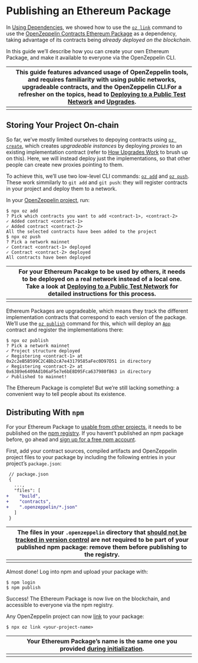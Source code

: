 # Publishing an Ethereum Package

In [Using Dependencies](https://docs.openzeppelin.com/cli/2.7/dependencies), we showed how to use the [`oz link`](https://docs.openzeppelin.com/cli/2.7/commands#link) command to use the [OpenZeppelin Contracts Ethereum Package](https://github.com/OpenZeppelin/openzeppelin-contracts-ethereum-package) as a dependency, taking advantage of its contracts being *already deployed on the blockchain*.

In this guide we’ll describe how you can create your own Ethereum Package, and make it available to everyone via the OpenZeppelin CLI.

|      | This guide features advanced usage of OpenZeppelin tools, and requires familiarity with using public networks, upgradeable contracts, and the OpenZeppelin CLI.For a refresher on the topics, head to [Deploying to a Public Test Network](https://docs.openzeppelin.com/cli/2.7/publishing-ethereum-package#learn::public-staging.adoc) and [Upgrades](https://docs.openzeppelin.com/cli/2.7/publishing-ethereum-package#learn::on-upgrades.adoc). |
| ---- | ------------------------------------------------------------ |
|      |                                                              |

## Storing Your Project On-chain

So far, we’ve mostly limited ourselves to depoying contracts using [`oz create`](https://docs.openzeppelin.com/cli/2.7/commands#create), which creates *upgradeable instances* by deploying *proxies* to an existing implementation contract (refer to [How Upgrades Work](https://docs.openzeppelin.com/cli/2.7/publishing-ethereum-package#learn::on-upgrades.adoc#how-upgrades-work) to brush up on this). Here, we will instead deploy just the implementations, so that other people can create new proxies pointing to them.

To achieve this, we’ll use two low-level CLI commands: [`oz add`](https://docs.openzeppelin.com/cli/2.7/commands#add) and [`oz push`](https://docs.openzeppelin.com/cli/2.7/commands#push). These work simmilarly to `git add` and `git push`: they will register contracts in your project and deploy them to a network.

In your [OpenZeppelin project](https://docs.openzeppelin.com/cli/2.7/getting-started#setting-up-your-project), run:

```console
$ npx oz add
? Pick which contracts you want to add <contract-1>, <contract-2>
✓ Added contract <contract-1>
✓ Added contract <contract-2>
All the selected contracts have been added to the project
$ npx oz push
? Pick a network mainnet
✓ Contract <contract-1> deployed
✓ Contract <contract-2> deployed
All contracts have been deployed
```

|      | For your Ethereum Pacakge to be used by others, it needs to be deployed on a real network instead of a local one. Take a look at [Deploying to a Public Test Network](https://docs.openzeppelin.com/cli/2.7/publishing-ethereum-package#learn::public-staging.adoc) for detailed instructions for this process. |
| ---- | ------------------------------------------------------------ |
|      |                                                              |

Ethereum Packages are upgradeable, which means they track the different implementation contracts that correspond to each version of the package. We’ll use the [`oz publish`](https://docs.openzeppelin.com/cli/2.7/commands#publish) command for this, which will deploy an [`App`](https://docs.openzeppelin.com/cli/2.7/contracts-architecture#app.sol) contract and register the implementations there:

```console
$ npx oz publish
? Pick a network mainnet
✓ Project structure deployed
✓ Registering <contract-1> at 0x2c2eB5B599C2C4Bb2cA7e43179585aFec0D97D51 in directory
✓ Registering <contract-2> at 0x6389e6409Ad106aF5e7e6bE8D95Fca637980fB63 in directory
✓ Published to mainnet!
```

The Ethereum Package is complete! But we’re still lacking something: a convenient way to tell people about its existence.

## Distributing With `npm`

For your Ethereum Package to [usable from other projects](https://docs.openzeppelin.com/cli/2.7/dependencies), it needs to be published on the [npm registry](https://www.npmjs.com/). If you havent’t published an npm package before, go ahead and [sign up for a free npm account](https://www.npmjs.com/signup).

First, add your contract sources, compiled artifacts and OpenZeppelin project files to your package by including the following entries in your project’s `package.json`:

```diff
 // package.json
 {
   ...,
   "files": [
+    "build",
+    "contracts",
+    ".openzeppelin/*.json"
   ]
 }
```

|      | The files in your `.openzeppelin` directory that [should not be tracked in version control](https://docs.openzeppelin.com/cli/2.7/configuration#configuration-files-in-version-control) are not required to be part of your published npm package: remove them before publishing to the registry. |
| ---- | ------------------------------------------------------------ |
|      |                                                              |

Almost done! Log into npm and upload your package with:

```console
$ npm login
$ npm publish
```

Success! The Ethereum Package is now live on the blockchain, and accessible to everyone via the npm registry.

Any OpenZeppelin project can now [link](https://docs.openzeppelin.com/cli/2.7/commands#link) to your package:

```console
$ npx oz link <your-project-name>
```

|      | Your Ethereum Package’s name is the same one you provided [during initialization](https://docs.openzeppelin.com/cli/2.7/getting-started#setting-up-your-project). |
| ---- | ------------------------------------------------------------ |
|      |                                                              |